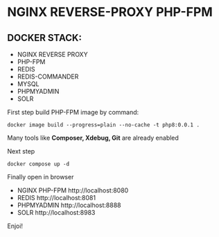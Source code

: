 # NGINX REVERSE-PROXY PHP-FPM

## DOCKER STACK:
- NGINX REVERSE PROXY
- PHP-FPM
- REDIS
- REDIS-COMMANDER
- MYSQL
- PHPMYADMIN
- SOLR

First step build PHP-FPM image by command:

```
docker image build --progress=plain --no-cache -t php8:0.0.1 .
```
Many tools like **Composer, Xdebug, Git** are already enabled

Next step
```
docker compose up -d
```

Finally
open in browser
- NGINX PHP-FPM http://localhost:8080
- REDIS http://localhost:8081
- PHPMYADMIN http://localhost:8888
- SOLR http://localhost:8983

Enjoi!
